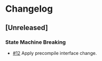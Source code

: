 # Changelog

## [Unreleased]

### State Machine Breaking

- [#12](https://github.com/crypto-org-chain/go-ethereum/pull/12) Apply precompile interface change.
